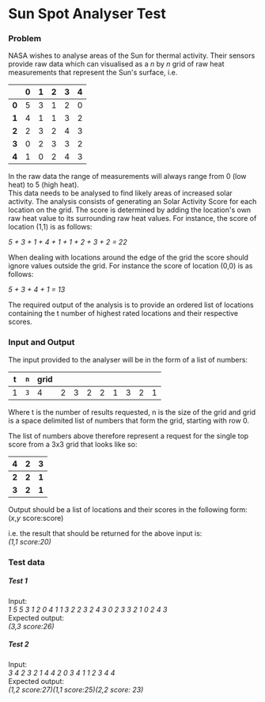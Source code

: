 # Sun Spot Analyser Test

### Problem
NASA wishes to analyse areas of the Sun for thermal activity. Their sensors provide raw data which can visualised as a *n* by *n* grid of raw heat measurements that represent the Sun's surface, i.e.

|       | 0 | 1 | 2 | 3 | 4 |
|   -   | - | - | - | - | - |
| **0** | 5 | 3 | 1 | 2 | 0 |
| **1** | 4 | 1 | 1 | 3 | 2 |
| **2** | 2 | 3 | 2 | 4 | 3 |
| **3** | 0 | 2 | 3 | 3 | 2 |
| **4** | 1 | 0 | 2 | 4 | 3 |

In the raw data the range of measurements will always range from 0 (low heat) to 5 (high heat).  
This data needs to be analysed to find likely areas of increased solar activity. The analysis consists of generating an Solar Activity Score for each location on the grid. The score is determined by adding the location's own raw heat value to its surrounding raw heat values. For instance,  the score of location (1,1) is as follows:

*5 + 3 + 1 + 4 + 1 + 1 + 2 + 3 + 2 = 22*

When dealing with locations around the edge of the grid the score should ignore values outside the grid. For instance the score of location (0,0) is as follows:

*5 + 3 + 4 + 1 = 13*

The required output of the analysis is to provide an ordered list of locations containing the t number of highest rated locations and their respective scores.

### Input and Output
The input provided to the analyser will be in the form of a list of numbers:

| t | `n` | grid |   |   |   |   |   |   |   |   |
| - | - |   -  | - | - | - | - | - | - | - | - |
| 1 | `3` | 4    | 2 | 3 | 2 | 2 | 1 | 3 | 2 | 1 |

Where t is the number of results requested, n is the size of the grid and grid is a space delimited list of numbers that form the grid, starting with row 0.

The list of numbers above therefore represent a request for the single top score from a 3x3 grid that looks like so:

|   4   |   2   |   3   |
|  ---  |  ---  |  ---  |
| **2** | **2** | **1** |
| **3** | **2** | **1** |

Output should be a list of locations and their scores in the following form:  
(*x*,*y* score:score)

i.e. the result that should be returned for the above input is:  
*(1,1 score:20)*

### Test data

##### Test 1  
Input:  
*1 5 5 3 1 2 0 4 1 1 3 2 2 3 2 4 3 0 2 3 3 2 1 0 2 4 3*  
Expected output:  
*(3,3 score:26)*

##### Test 2  
Input:  
*3 4 2 3 2 1 4 4 2 0 3 4 1 1 2 3 4 4*   
Expected output:  
*(1,2 score:27)(1,1 score:25)(2,2 score: 23)*
